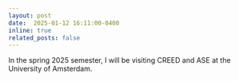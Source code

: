 ```yaml
---
layout: post
date:  2025-01-12 16:11:00-0400
inline: true
related_posts: false
---
```


In the spring 2025 semester, I will be visiting CREED and ASE at the University of Amsterdam.
